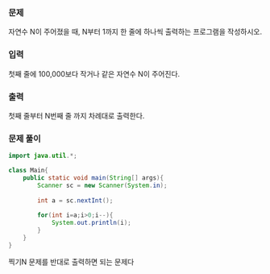### 문제

자연수 N이 주어졌을 때, N부터 1까지 한 줄에 하나씩 출력하는 프로그램을 작성하시오.

### 입력

첫째 줄에 100,000보다 작거나 같은 자연수 N이 주어진다.

### 출력

첫째 줄부터 N번째 줄 까지 차례대로 출력한다.

### 문제 풀이

```java
import java.util.*;

class Main{
    public static void main(String[] args){
        Scanner sc = new Scanner(System.in);
        
        int a = sc.nextInt();
        
        for(int i=a;i>0;i--){
            System.out.println(i);
		}
    }
}
```

찍기N 문제를 반대로 출력하면 되는 문제다